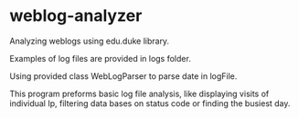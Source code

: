 # weblog-analyzer
Analyzing weblogs using edu.duke library.


Examples of log files are provided in logs folder.  

Using provided class WebLogParser to parse date in logFile.

This program preforms basic log file analysis, like displaying visits of individual Ip, filtering data bases on status code or finding the busiest day.
